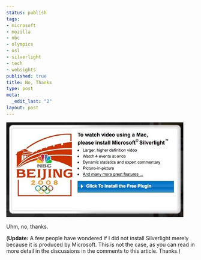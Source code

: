 ```yaml
--- 
status: publish
tags: 
- microsoft
- mozilla
- nbc
- olympics
- osl
- silverlight
- tech
- websights
published: true
title: No, Thanks
type: post
meta: 
  _edit_last: "2"
layout: post
---
```

<img src="/media/wp/2008/08/olympics-silverlight.jpg" alt="" title="Olympics: Install Silverlight" width="472" height="252" class="alignnone size-full wp-image-1444" />

Uhm, no, thanks.

(<strong>Update:</strong> A few people have wondered if I did not install Silverlight merely because it is produced by Microsoft. This is not the case, as you can read in more detail in the discussions in the comments to this article. Thanks.)
